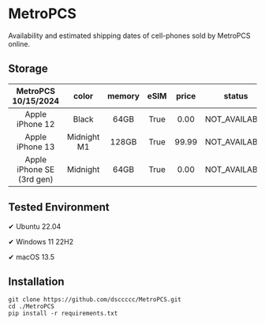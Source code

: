 # MetroPCS
Availability and estimated shipping dates of cell-phones sold by MetroPCS online.
## Storage
|MetroPCS 10/15/2024|color|memory|eSIM|price|status|shipping from|shipping to|
|:--:|:--:|:--:|:--:|:--:|:--:|:--:|:--:|
|Apple iPhone 12|Black|64GB|True|0.00|NOT_AVAILABLE|10/21/2024|10/28/2024|
|Apple iPhone 13|Midnight M1|128GB|True|99.99|NOT_AVAILABLE|10/21/2024|10/28/2024|
|Apple iPhone SE (3rd gen)|Midnight|64GB|True|0.00|NOT_AVAILABLE|10/21/2024|10/28/2024|

## Tested Environment
✔ Ubuntu 22.04

✔ Windows 11 22H2

✔ macOS 13.5
## Installation
```
git clone https://github.com/dsccccc/MetroPCS.git
cd ./MetroPCS
pip install -r requirements.txt
```
